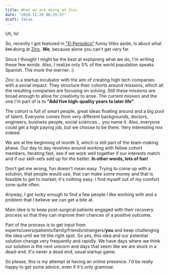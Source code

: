 ```yaml
---
title: What we are doing at Zinc
date: "2019-11-28 00:25:57"
draft: false
---
```

Uh, hi!

So, recently I got featured in ["El Periodico"](https://www.elperiodico.com/es/mas-emprendedores/20191126/entrevista-agusti-bau-ingeniero-informatico-londres-start-ups-7748247) funny titles aside, Is about what I̶'̶m̶ doing at [Zinc](https://www.zinc.vc). **We**, because alone you can't get very far.

Since I thought I might be the best at explaining what we do, I'm writing these few words. Also, I realize only 5% of the world population speaks Spanish. The more the merrier. :)

Zinc is a startup incubator with the aim of creating high tech companies with a social impact. They structure their cohorts around missions, which all the resulting companies are focusing on solving. Still these missions are broad enough to allow for creativity to arise. The current mission and the one I'm part of is to **"Add five high-quality years to later life"**. 

The cohort is full of smart people, great ideas floating around and a big pool of talent. Everyone comes from very different backgrounds, doctors, engineers, business people, social sciences... you name it. Also, everyone could get a high paying job, but we choose to be there. Very interesting mix indeed.

We are at the beginning of month 3, which is still part of the team-making phase. Our day to day revolves around working with fellow cohort members, iterating fast, see if we work well together if our interests match and if our skill-sets add up for the better. **In other words, lots of fun!**

Don't get me wrong, fun doesn't mean easy. Trying to come up with a solution, that people would use, that can make some money and that is feasible to get to market; it's nothing easy. I find myself out of my comfort zone quite often.

Anyway, I got lucky enough to find a few people I like working with and a problem that I believe we can get a bite at.

Main idea is to keep post-surgical patients engaged with their recovery process so that they can improve their chances of a positive outcome.

Part of the process is to get input from experts/users/patients/family/friends/strangers/**you** and keep challenging the idea until we hit the right spot. So yes, this idea and our potential solution change very frequently and rapidly. We have days where we think our solution is the next unicorn and days that seem like we are stuck in a dead-end. It's never a dead end, usual startup game. 

So please, this is my attempt at having an online presence. I'd be really happy to get some advice, even if it's only grammar.
